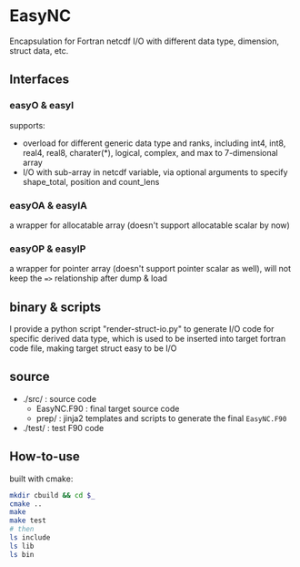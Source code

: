 # EasyNC

Encapsulation for Fortran netcdf I/O with different data type, dimension, struct data, etc.

## Interfaces

### easyO & easyI

supports:

+ overload for different generic data type and ranks, including int4, int8, real4, real8, charater(\*), logical, complex, and max to 7-dimensional array
+ I/O with sub-array in netcdf variable, via optional arguments to specify shape_total, position and count_lens

### easyOA & easyIA

a wrapper for allocatable array (doesn't support allocatable scalar by now)

### easyOP & easyIP

a wrapper for pointer array (doesn't support pointer scalar as well), will not keep the `=>` relationship after dump & load


## binary & scripts

I provide a python script "render-struct-io.py" to generate I/O code for specific derived data type, which is used to be inserted into target fortran code file, making target struct easy to be I/O


## source

+ ./src/       		: source code
   * EasyNC.F90  	: final target source code
   * prep/ 			: jinja2 templates and scripts to generate the final `EasyNC.F90`
+ ./test/      		: test F90 code


## How-to-use

built with cmake:

```bash
mkdir cbuild && cd $_
cmake ..
make
make test
# then
ls include
ls lib
ls bin
```
